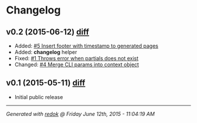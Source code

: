 # Changelog

## v0.2 (2015-06-12) [diff](https://github.com/adamrenklint/redok/compare/v0.1.0...v0.2.0)

- Added: [#5 Insert footer with timestamp to generated pages](https://github.com/adamrenklint/redok/issues/5)
- Added: **changelog** helper
- Fixed: [#1 Throws error when partials does not exist](https://github.com/adamrenklint/redok/issues/1)
- Changed: [#4 Merge CLI params into context object](https://github.com/adamrenklint/redok/issues/4)

## v0.1 (2015-05-11) [diff](https://github.com/adamrenklint/redok/compare/78a05cf378171c3fc96414664cb50286404d3119...v0.1.0)

- Initial public release

---
*Generated with [redok](https://github.com/adamrenklint/redok) @ Friday June 12th, 2015 - 11:04:19 AM*